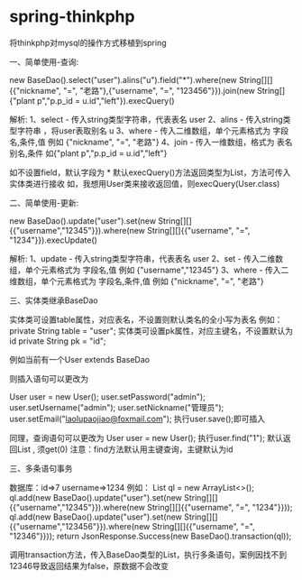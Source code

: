 # spring-thinkphp
将thinkphp对mysql的操作方式移植到spring


一、简单使用-查询:

new BaseDao().select("user").alins("u").field("*").where(new String[][]{{"nickname", "=", "老路"},{"username", "=", "123456"}}).join(new String[]{"plant p","p.p_id = u.id","left"}).execQuery()

解析: 
1、select - 传入string类型字符串，代表表名 user
2、alins - 传入string类型字符串 ，将user表取别名 u
3、where - 传入二维数组，单个元素格式为 字段名,条件,值 例如  {"nickname", "=", "老路"}
4、join - 传入一维数组，格式为 表名 别名,条件 如{"plant p","p.p_id = u.id","left"}

如不设置field，默认字段为 *
默认execQuery()方法返回类型为List<Map>，方法可传入实体类进行接收
如，我想用User类来接收返回值，则execQuery(User.class)

二、简单使用-更新:

new BaseDao().update("user").set(new String[][]{{"username","12345"}}).where(new String[][]{{"username", "=", "1234"}}).execUpdate()

解析: 
1、update - 传入string类型字符串，代表表名 user
2、set - 传入二维数组，单个元素格式为 字段名,值 例如  {"username","12345"}
3、where - 传入二维数组，单个元素格式为 字段名,条件,值 例如  {"nickname", "=", "老路"}
  
三、实体类继承BaseDao
  
  实体类可设置table属性，对应表名，不设置则默认类名的全小写为表名 例如： private String table = "user";
  实体类可设置pk属性，对应主键名，不设置默认为id  private String pk = "id";

  例如当前有一个User extends BaseDao
  
  则插入语句可以更改为
  
  User user = new User();
  user.setPassword("admin");
  user.setUsername("admin");
  user.setNickname("管理员");
  user.setEmail("laolupaojiao@foxmail.com");
  执行user.save();即可插入
  
  同理，查询语句可以更改为
  User user = new User();
  执行user.find("1"); 默认返回List<T> , 须get(0)
  注意：find方法默认用主键查询，主键默认为id
  
  
  三、多条语句事务
  
  数据库：id=>7	username=>1234
  例如：
  List<BaseDao> ql = new ArrayList<>();
  ql.add(new BaseDao().update("user").set(new String[][]{{"username","12345"}}).where(new String[][]{{"username", "=", "1234"}}));
  ql.add(new BaseDao().update("user").set(new String[][]{{"username","123456"}}).where(new String[][]{{"username", "=", "12346"}}));
  return JsonResponse.Success(new BaseDao().transaction(ql));
  
  调用transaction方法，传入BaseDao类型的List，执行多条语句，案例因找不到12346导致返回结果为false，原数据不会改变
  
  
